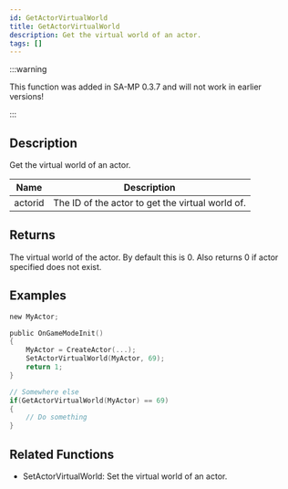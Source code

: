 ```yaml
---
id: GetActorVirtualWorld
title: GetActorVirtualWorld
description: Get the virtual world of an actor.
tags: []
---
```


:::warning

This function was added in SA-MP 0.3.7 and will not work in earlier versions!

:::

## Description

Get the virtual world of an actor.

| Name    | Description                                      |
| ------- | ------------------------------------------------ |
| actorid | The ID of the actor to get the virtual world of. |

## Returns

The virtual world of the actor. By default this is 0. Also returns 0 if actor specified does not exist.

## Examples

```c
new MyActor;

public OnGameModeInit()
{
    MyActor = CreateActor(...);
    SetActorVirtualWorld(MyActor, 69);
    return 1;
}

// Somewhere else
if(GetActorVirtualWorld(MyActor) == 69)
{
    // Do something
}
```

## Related Functions

- SetActorVirtualWorld: Set the virtual world of an actor.
